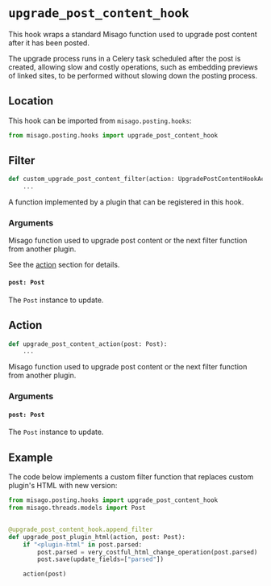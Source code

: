 # `upgrade_post_content_hook`

This hook wraps a standard Misago function used to upgrade post content after it has been posted.

The upgrade process runs in a Celery task scheduled after the post is created, allowing slow and costly operations, such as embedding previews of linked sites, to be performed without slowing down the posting process.


## Location

This hook can be imported from `misago.posting.hooks`:

```python
from misago.posting.hooks import upgrade_post_content_hook
```


## Filter

```python
def custom_upgrade_post_content_filter(action: UpgradePostContentHookAction, post: Post):
    ...
```

A function implemented by a plugin that can be registered in this hook.


### Arguments

Misago function used to upgrade post content or the next filter function from another plugin.

See the [action](#action) section for details.


#### `post: Post`

The `Post` instance to update.


## Action

```python
def upgrade_post_content_action(post: Post):
    ...
```

Misago function used to upgrade post content or the next filter function from another plugin.


### Arguments

#### `post: Post`

The `Post` instance to update.


## Example

The code below implements a custom filter function that replaces custom plugin's HTML with new version:

```python
from misago.posting.hooks import upgrade_post_content_hook
from misago.threads.models import Post


@upgrade_post_content_hook.append_filter
def upgrade_post_plugin_html(action, post: Post):
    if "<plugin-html" in post.parsed:
        post.parsed = very_costful_html_change_operation(post.parsed)
        post.save(update_fields=["parsed"])

    action(post)
```